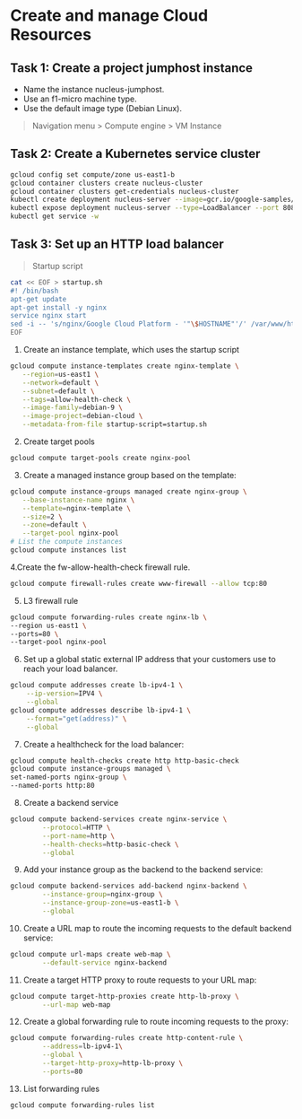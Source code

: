 # Create and manage Cloud Resources
## Task 1: Create a project jumphost instance

+ Name the instance nucleus-jumphost.
+ Use an f1-micro machine type.
+ Use the default image type (Debian Linux).
>Navigation menu > Compute engine > VM Instance

## Task 2: Create a Kubernetes service cluster

```bash
gcloud config set compute/zone us-east1-b
gcloud container clusters create nucleus-cluster
gcloud container clusters get-credentials nucleus-cluster
kubectl create deployment nucleus-server --image=gcr.io/google-samples/hello-app:2.0
kubectl expose deployment nucleus-server --type=LoadBalancer --port 8080
kubectl get service -w
```
## Task 3: Set up an HTTP load balancer

>Startup script

```bash
cat << EOF > startup.sh
#! /bin/bash
apt-get update
apt-get install -y nginx
service nginx start
sed -i -- 's/nginx/Google Cloud Platform - '"\$HOSTNAME"'/' /var/www/html/index.nginx-debian.html
EOF
```

1. Create an instance template, which uses the startup script

```bash
gcloud compute instance-templates create nginx-template \
   --region=us-east1 \
   --network=default \
   --subnet=default \
   --tags=allow-health-check \
   --image-family=debian-9 \
   --image-project=debian-cloud \
   --metadata-from-file startup-script=startup.sh
```

2. Create target pools

```bash
gcloud compute target-pools create nginx-pool
```

3. Create a managed instance group based on the template:

```bash
gcloud compute instance-groups managed create nginx-group \
   --base-instance-name nginx \
   --template=nginx-template \
   --size=2 \
   --zone=default \
   --target-pool nginx-pool
# List the compute instances
gcloud compute instances list
```

4.Create the fw-allow-health-check firewall rule.  

```bash
gcloud compute firewall-rules create www-firewall --allow tcp:80
```

5. L3 firewall rule

```bash
gcloud compute forwarding-rules create nginx-lb \
--region us-east1 \
--ports=80 \
--target-pool nginx-pool
```

6. Set up a global static external IP address that your customers use to reach your load balancer.

```bash
gcloud compute addresses create lb-ipv4-1 \
    --ip-version=IPV4 \
    --global
gcloud compute addresses describe lb-ipv4-1 \
    --format="get(address)" \
    --global
```

7. Create a healthcheck for the load balancer:

```bash
gcloud compute health-checks create http http-basic-check 
gcloud compute instance-groups managed \
set-named-ports nginx-group \
--named-ports http:80
```

8. Create a backend service

```bash
gcloud compute backend-services create nginx-service \
        --protocol=HTTP \
        --port-name=http \
        --health-checks=http-basic-check \
        --global
```

9. Add your instance group as the backend to the backend service:

```bash
gcloud compute backend-services add-backend nginx-backend \
        --instance-group=nginx-group \
        --instance-group-zone=us-east1-b \
        --global
```

10. Create a URL map to route the incoming requests to the default backend service:

```bash
gcloud compute url-maps create web-map \
        --default-service nginx-backend
```

11. Create a target HTTP proxy to route requests to your URL map:

```bash
gcloud compute target-http-proxies create http-lb-proxy \
        --url-map web-map
```

12. Create a global forwarding rule to route incoming requests to the proxy:

```bash
gcloud compute forwarding-rules create http-content-rule \
        --address=lb-ipv4-1\
        --global \
        --target-http-proxy=http-lb-proxy \
        --ports=80
```

13. List forwarding rules

```bash
gcloud compute forwarding-rules list
```